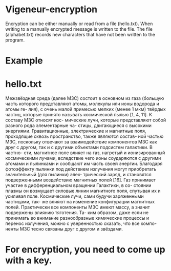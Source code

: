 # Vigeneur-encryption

Encryption can be either manually or read from a file (hello.txt). When writing to a manually encrypted message is written to the file. The file (alphabet.txt) records new characters that have not been written to the program.

# Example

<h1>hello.txt</h1>

<p>Межзвёздная среда (далее МЗС) состоит в основном из газа (большую
часть которого представляют атомы, молекулы или ионы водорода и атомы ге-
лия), с очень малой примесью мелких (менее 1 мкм) твёрдых частиц, которые
принято называть космической пылью [1, 4, 11]. К составу МЗС относят кос-
мические лучи, которые представляют собой разного рода элементарные ча-
стицы, двигающиеся с высокими энергиями. Гравитационные, электрические
и магнитные поля, проходящие сквозь пространство, также являются состав-
ной частью МЗС, поскольку отвечают за взаимодействие компонентов МЗС
как друг с другом, так и с другими объектами подсистем галактики. В частно-
сти, магнитное поле влияет на газ, нагретый и ионизированный космическими
лучами, вследствие чего ионы соударяются с другими атомами и пылинками
и сообщают им часть своей энергии. Благодаря фотоэффекту пылинки под
действием излучения могут приобретать значительный (для пылинки) элек-
трический заряд, и становятся подверженными воздействию магнитных полей
[16]. Газ принимает участие в дифференциальном вращении Галактики, в со-
стоянии плазмы он возмущает силовые линии магнитного поля, спутывая их и
усиливая поле. Космические лучи, сами будучи заряженными частицами, так-
же влияют на изменение конфигурации магнитных полей. Практически все
компоненты МЗС имеют массу, а значит подвержены влиянию тяготения. Та-
ким образом, даже если не принимать во внимание разнообразные химические
процессы и перенос излучения, можно с уверенностью сказать, что все компо-
ненты МЗС тесно связаны друг с другом и звёздами.</p>

# For encryption, you need to come up with a key.

